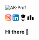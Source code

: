 ![AK-Prof](https://user-images.githubusercontent.com/54282666/126887713-1344fa1c-0edf-4f90-847b-da222f6d66e1.png)

<div>
  <div style="margin: 0 auto;">
    <img src="img/instagram.png" alt="Instagram" width="20px" height="20px"></img>
    <img src="img/linkedin.png" alt="Instagram" width="20px" height="20px"></img>
    <img src="img/codechef-1324440139527402917_512.png" alt="Instagram" width="20px" height="20px"></img>
    <img src="img/codeforces-1324440139959685960_512.png" alt="Instagram" width="20px" height="20px"></img>
  </div>
</div>
<!-- ![instagram](https://user-images.githubusercontent.com/54282666/126887905-3cbf0d39-b71a-4f40-a468-9e39bfa6284a.png) -->

### Hi there 👋

<!--
**AmanKrr/AmanKrr** is a ✨ _special_ ✨ repository because its `README.md` (this file) appears on your GitHub profile.

Here are some ideas to get you started:

- 🔭 I’m currently working on ...
- 🌱 I’m currently learning ...
- 👯 I’m looking to collaborate on ...
- 🤔 I’m looking for help with ...
- 💬 Ask me about ...
- 📫 How to reach me: ...
- 😄 Pronouns: ...
- ⚡ Fun fact: ...
-->
